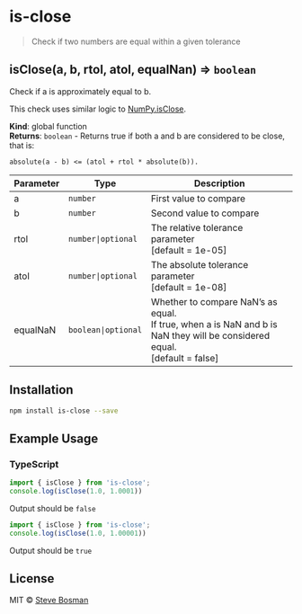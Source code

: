 # is-close

> Check if two numbers are equal within a given tolerance

<a name="isClose"></a>
## isClose(a, b, rtol, atol, equalNan) ⇒ <code>boolean</code>
Check if a is approximately equal to b.

This check uses similar logic to [NumPy.isClose](https://docs.scipy.org/doc/numpy-1.14.0/reference/generated/numpy.isclose.html).

**Kind**: global function  
**Returns**: <code>boolean</code> - Returns true if both a and b are considered to be close,
                   that is:
                   
    absolute(a - b) <= (atol + rtol * absolute(b)).  
                   

| Parameter | Type | Description |
| --- | --- | --- |
| a | <code>number</code> | First value to compare |
| b | <code>number</code> | Second value to compare |
| rtol | <code>number&#124;optional</code> | The relative tolerance parameter<br/>[default = 1e-05] |
| atol | <code>number&#124;optional</code> | The absolute tolerance parameter<br/>[default = 1e-08] |
| equalNaN | <code>boolean&#124;optional</code> | Whether to compare NaN’s as equal.<br/>If true, when a is NaN and b is NaN they will be considered equal.<br/>[default = false] |

## Installation 
```sh
npm install is-close --save
```

## Example Usage
### TypeScript
```typescript
import { isClose } from 'is-close';
console.log(isClose(1.0, 1.0001))
```

Output should be `false`

```typescript
import { isClose } from 'is-close';
console.log(isClose(1.0, 1.00001))
```

Output should be `true`

## License

MIT © [Steve Bosman](http://github.com/stevebosman)
